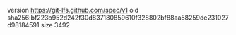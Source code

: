 version https://git-lfs.github.com/spec/v1
oid sha256:bf223b952d242f30d837180859610f328802bf88aa58259de231027d98184591
size 3492
